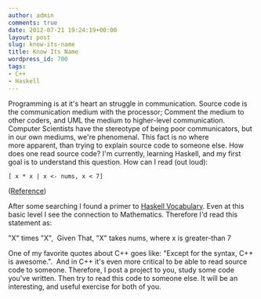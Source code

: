 ```yaml
---
author: admin
comments: true
date: 2012-07-21 19:24:19+00:00
layout: post
slug: know-its-name
title: Know Its Name
wordpress_id: 700
tags:
- C++
- Haskell
---
```


Programming is at it's heart an struggle in communication. Source code is the communication medium with the processor; Comment the medium to other coders, and UML the medium to higher-level communication. Computer Scientists have the stereotype of being poor communicators, but in our own mediums, we're phenomenal. This fact is no where more apparent, than trying to explain source code to someone else. How does one read source code? I'm currently, learning Haskell, and my first goal is to understand this question. How can I read (out loud):

    
    [ x * x | x <- nums, x < 7]


([Reference](http://www.haskell.org/haskellwiki/Haskell_Tutorial_for_C_Programmers))

After some searching I found a primer to [Haskell Vocabulary](http://stackoverflow.com/questions/7746894/are-there-pronounceable-names-for-common-haskell-operators). Even at this basic level I see the connection to Mathematics. Therefore I'd read this statement as:

"X" times "X",  Given That, "X" takes nums, where x is greater-than 7

One of my favorite quotes about C++ goes like: "Except for the syntax, C++ is awesome.".  And in C++ it's even more critical to be able to read source code to someone. Therefore, I post a project to you, study some code you've written. Then try to read this code to someone else. It will be an interesting, and useful exercise for both of you.
